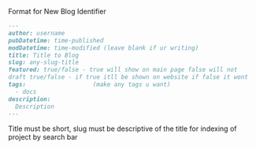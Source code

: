 Format for New Blog Identifier
```markdown
---
author: username
pubDatetime: time-published
modDatetime: time-modified (leave blank if ur writing)
title: Title to Blog
slug: any-slug-title
featured: true/false - true will show on main page false will not
draft true/false - if true itll be shown on website if false it wont
tags:                   (make any tags u want)
  - docs
description:
  Description
---
```
Title must be short, slug must be descriptive of the title for indexing of project by search bar
